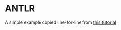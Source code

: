 # ANTLR

A simple example copied line-for-line from [this tutorial](https://github.com/antlr/antlr4/blob/master/doc/java-target.md)
